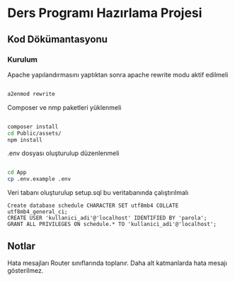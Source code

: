 # Ders Programı Hazırlama Projesi

## Kod Dökümantasyonu

### Kurulum
Apache yapılandırmasını yaptıktan sonra apache rewrite modu aktif edilmeli
```bash

a2enmod rewrite

```
Composer ve nmp paketleri yüklenmeli
```bash

composer install
cd Public/assets/
npm install
```
.env dosyası oluşturulup düzenlenmeli 
```bash

cd App
cp .env.example .env
```
Veri tabanı oluşturulup setup.sql bu veritabanında çalıştırılmalı
```mysql
Create database schedule CHARACTER SET utf8mb4 COLLATE utf8mb4_general_ci;
CREATE USER 'kullanici_adi'@'localhost' IDENTIFIED BY 'parola';
GRANT ALL PRIVILEGES ON schedule.* TO 'kullanici_adi'@'localhost';
```
## Notlar
Hata mesajları Router sınıflarında toplanır. Daha alt katmanlarda hata mesajı gösterilmez. 